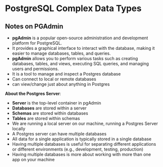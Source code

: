 # PostgreSQL Complex Data Types

## Notes on PGAdmin

- **pgAdmin** is a popular open-source administration and development platform for PostgreSQL.
- It provides a graphical interface to interact with the database, making it easier to manage databases, tables, and queries.
- **pgAdmin** allows you to perform various tasks such as creating databases, tables, and views, executing SQL queries, and managing users and permissions.
- It is a tool to manage and inspect a Postgres database
- Can connect to local or remote databases
- can view/change just about anything in Postgres

**About the Postgres Server**:

- **Server** is the top-level container in pgAdmin
- **Databases** are stored within a server
- **Schemas** are stored within databases
- **Tables** are stored within schemas
- We are running a local server on our machine, running a Postgres Server locally
- A Postgres server can have multiple databases
- All data for a single application is typically stored in a single database
- Having multiple databases is useful for separating different applications or different environments (e.g., development, testing, production)
- Having multiple databases is more about working with more than one app on your machine
